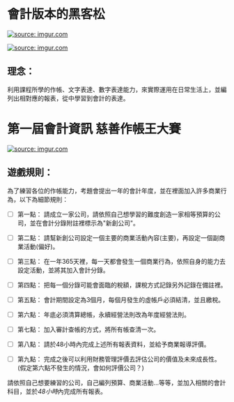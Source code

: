 # 會計版本的黑客松
<a href="https://imgur.com/4Fa82x0"><img src="https://i.imgur.com/4Fa82x0.png" title="source: imgur.com" /></a>


<a href="https://imgur.com/7R9iO1y"><img src="https://i.imgur.com/7R9iO1y.png" title="source: imgur.com" /></a>

## 理念：

利用課程所學的作帳、文字表達、數字表達能力，來實際運用在日常生活上，並編列出相對應的報表，從中學習到會計的表達。


# 第一屆會計資訊 慈善作帳王大賽

<a href="https://imgur.com/cgV41rK"><img src="https://i.imgur.com/cgV41rK.jpg" title="source: imgur.com" /></a>

## 遊戲規則：

為了練習各位的作帳能力，考題會提出一年的會計年度，並在裡面加入許多商業行為，以下為細節規則：

- [ ] 第一點： 請成立一家公司，請依照自己想學習的難度創造一家相等預算的公司，並在會計分錄附註裡標示為"新創公司"。

- [ ] 第二點： 請幫新創公司設定一個主要的商業活動內容(主要)，再設定一個副商業活動(偏好)。

- [ ] 第三點： 在一年365天裡，每一天都會發生一個商業行為，依照自身的能力去設定活動，並將其加入會計分錄。

- [ ] 第四點： 把每一個分錄可能會面臨的稅額，課稅方式記錄另外記錄在備註裡。

- [ ] 第五點： 會計期間設定為3個月，每個月發生的虛帳戶必須結清，並且繳稅。

- [ ] 第六點： 年底必須清算總帳，永續經營法則改為年度經營法則。

- [ ] 第七點： 加入審計查帳的方式，將所有帳查清一次。

- [ ] 第八點： 請於48小時內完成上述所有報表資料，並給予商業報導評價。

- [ ] 第九點： 完成之後可以利用財務管理評價去評估公司的價值及未來成長性。(假定第六點不發生的情況，會如何評價公司？)

請依照自己想要練習的公司，自己編列預算、商業活動...等等，並加入相關的會計科目，並於*48小時*內完成所有報表。